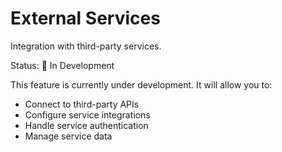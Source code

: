 # External Services

Integration with third-party services.

Status: 🚧 In Development

This feature is currently under development. It will allow you to:
- Connect to third-party APIs
- Configure service integrations
- Handle service authentication
- Manage service data
